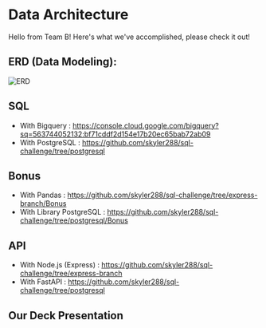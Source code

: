 # Data Architecture
Hello from Team B! Here's what we've accomplished, please check it out!

## ERD (Data Modeling):
![ERD](https://github.com/skyler288/sql-challenge/blob/main/ERD.png) 

## SQL
* With Bigquery : https://console.cloud.google.com/bigquery?sq=563744052132:bf71cddf2d154e17b20ec65bab72ab09 
* With PostgreSQL : https://github.com/skyler288/sql-challenge/tree/postgresql

## Bonus
* With Pandas : https://github.com/skyler288/sql-challenge/tree/express-branch/Bonus
* With Library PostgreSQL : https://github.com/skyler288/sql-challenge/tree/postgresql/Bonus

## API
* With Node.js (Express) : https://github.com/skyler288/sql-challenge/tree/express-branch
* With FastAPI : https://github.com/skyler288/sql-challenge/tree/postgresql

## Our Deck Presentation
